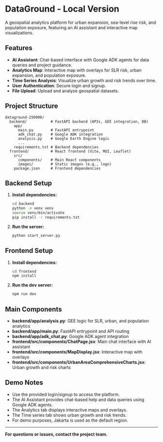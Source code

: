 # DataGround - Local Version

A geospatial analytics platform for urban expansion, sea-level rise risk, and population exposure, featuring an AI assistant and interactive map visualizations.

## Features
- **AI Assistant**: Chat-based interface with Google ADK agents for data queries and project guidance.
- **Analytics Map**: Interactive map with overlays for SLR risk, urban expansion, and population exposure.
- **Time Series Analysis**: Visualize urban growth and risk trends over time.
- **User Authentication**: Secure login and signup.
- **File Upload**: Upload and analyze geospatial datasets.

## Project Structure
```
dataground-250900/
  backend/           # FastAPI backend (APIs, GEE integration, DB)
    app/
      main.py        # FastAPI entrypoint
      adk_chat.py    # Google ADK integration
      analysis.py    # Google Earth Engine logic
      ...
    requirements.txt # Backend dependencies
  frontend/          # React frontend (Vite, MUI, Leaflet)
    src/
      components/    # Main React components
      images/        # Static images (e.g., logo)
    package.json     # Frontend dependencies
```

## Backend Setup
1. **Install dependencies:**
   ```bash
   cd backend
   python -m venv venv
   source venv/bin/activate
   pip install -r requirements.txt
   ```
2. **Run the server:**
   ```bash
   python start_server.py
   ```

## Frontend Setup
1. **Install dependencies:**
   ```bash
   cd frontend
   npm install
   ```
2. **Run the dev server:**
   ```bash
   npm run dev
   ```

## Main Components
- **backend/app/analysis.py**: GEE logic for SLR, urban, and population analytics
- **backend/app/main.py**: FastAPI entrypoint and API routing
- **backend/app/adk_chat.py**: Google ADK agent integration
- **frontend/src/components/ChatPage.jsx**: Main chat interface with AI assistant
- **frontend/src/components/MapDisplay.jsx**: Interactive map with overlays
- **frontend/src/components/UrbanAreaComprehensiveCharts.jsx**: Urban growth and risk charts

## Demo Notes
- Use the provided login/signup to access the platform.
- The AI Assistant provides chat-based help and data queries using Google ADK agents.
- The Analytics tab displays interactive maps and overlays.
- The Time series tab shows urban growth and risk trends.
- For demo purposes, Jakarta is used as the default region.

---

**For questions or issues, contact the project team.**
